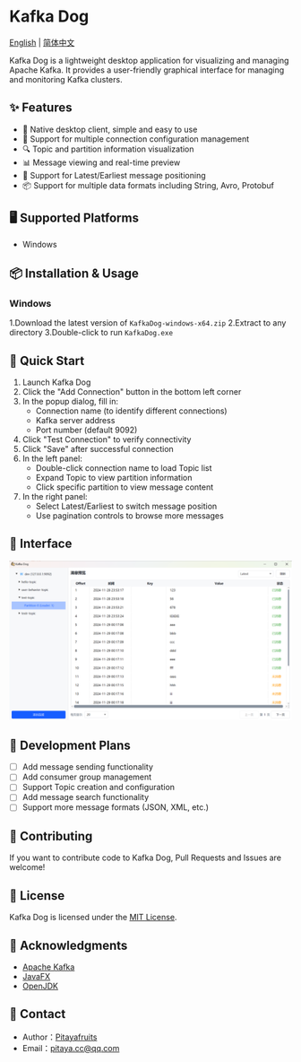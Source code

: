 # Kafka Dog

[English](README.en.md) | [简体中文](README.md)

Kafka Dog is a lightweight desktop application for visualizing and managing Apache Kafka. It provides a user-friendly graphical interface for managing and monitoring Kafka clusters.

## ✨ Features

- 🚀 Native desktop client, simple and easy to use
- 📝 Support for multiple connection configuration management
- 🔍 Topic and partition information visualization
- 📊 Message viewing and real-time preview
- 🎯 Support for Latest/Earliest message positioning
- 📦 Support for multiple data formats including String, Avro, Protobuf

## 🖥 Supported Platforms

- Windows

## 📦 Installation & Usage 

### Windows
1.Download the latest version of `KafkaDog-windows-x64.zip`
2.Extract to any directory
3.Double-click to run `KafkaDog.exe`

## 🚀 Quick Start

1. Launch Kafka Dog
2. Click the "Add Connection" button in the bottom left corner
3. In the popup dialog, fill in:
    - Connection name (to identify different connections)
    - Kafka server address
    - Port number (default 9092)
4. Click "Test Connection" to verify connectivity
5. Click "Save" after successful connection
6. In the left panel:
    - Double-click connection name to load Topic list
    - Expand Topic to view partition information
    - Click specific partition to view message content
7. In the right panel:
    - Select Latest/Earliest to switch message position
    - Use pagination controls to browse more messages

## 📸 Interface

![主界面](./images/main.png)

## 🔨 Development Plans
- [ ]  Add message sending functionality
- [ ] Add consumer group management
- [ ] Support Topic creation and configuration
- [ ] Add message search functionality
- [ ] Support more message formats (JSON, XML, etc.)

## 🤝 Contributing

If you want to contribute code to Kafka Dog, Pull Requests and Issues are welcome!


## 📄 License

Kafka Dog is licensed under the [MIT License](./LICENSE).

## 🙏 Acknowledgments

- [Apache Kafka](https://kafka.apache.org/)
- [JavaFX](https://openjfx.io/)
- [OpenJDK](https://openjdk.java.net/)

## 📧 Contact

- Author：[Pitayafruits](https://github.com/Pitayafruits)
- Email：[pitaya.cc@qq.com]()


